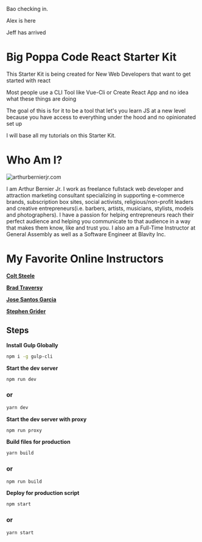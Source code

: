 Bao checking in.

Alex is here

Jeff has arrived


# Big Poppa Code React Starter Kit
This Starter Kit is being created for New Web Developers that want to get started with react

Most people use a CLI Tool like Vue-Cli or Create React App and no idea what these things are doing

The goal of this is for it to be a tool that let's you learn JS at a new level because you have access to
everything under the hood and no opinionated set up

I will base all my tutorials on this Starter Kit.

# Who Am I?

![arthurbernierjr.com](http://progressandfortune.com/smac_images/profile.jpg)

I am Arthur Bernier Jr. I work as freelance fullstack web developer and attraction marketing consultant specializing in supporting e-commerce brands,
subscription box sites, social activists, religious/non-profit leaders and creative entrepreneurs(i.e. barbers, artists, musicians, stylists, models and photographers).
I have a passion for helping entrepreneurs reach their perfect audience and helping you communicate to that audience in a way that makes them know, like and trust you. I also am a Full-Time Instructor at General Assembly as well as a Software Engineer at Blavity Inc.


# My Favorite Online Instructors

[__Colt Steele__](https://www.youtube.com/channel/UCrqAGUPPMOdo0jfQ6grikZw)

[__Brad Traversy__](https://www.youtube.com/channel/UC29ju8bIPH5as8OGnQzwJyA)

[__Jose Santos Garcia__](https://www.youtube.com/channel/UC46wWUso9H5KPQcoL9iE3Ug)

[__Stephen Grider__](https://www.youtube.com/channel/UCQCaS3atWyNHEy5PkDXdpNg/)

## Steps

**Install Gulp Globally**
```bash
npm i -g gulp-cli
```

**Start the dev server**
```bash
npm run dev
```
### or
```bash
yarn dev
```

**Start the dev server with proxy**
```bash
npm run proxy
```

**Build files for production**
```bash
yarn build
```
### or

```bash
npm run build
```

**Deploy for production script**
```bash
npm start
```
### or
```bash
yarn start
```
